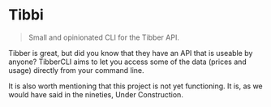 # Tibbi
> Small and opinionated CLI for the Tibber API.

Tibber is great, but did you know that they have an API that is useable by anyone? 
TibberCLI aims to let you access some of the data (prices and usage) directly from your command line.

It is also worth mentioning that this project is not yet functioning. It is, as we would have said in the nineties, Under Construction.
